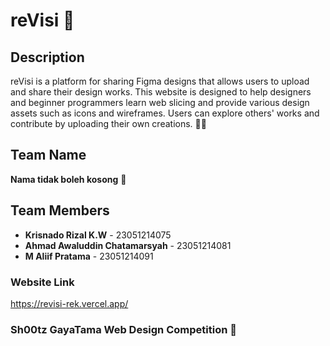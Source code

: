 # reVisi 🌟

## Description
reVisi is a platform for sharing Figma designs that allows users to upload and share their design works. This website is designed to help designers and beginner programmers learn web slicing and provide various design assets such as icons and wireframes. Users can explore others' works and contribute by uploading their own creations. 🎨✨

## Team Name
**Nama tidak boleh kosong** 🤔

## Team Members
- **Krisnado Rizal K.W** - 23051214075
- **Ahmad Awaluddin Chatamarsyah** - 23051214081 
- **M Aliif Pratama** - 23051214091 

### Website Link
https://revisi-rek.vercel.app/

### Sh00tz GayaTama Web Design Competition 🔫
